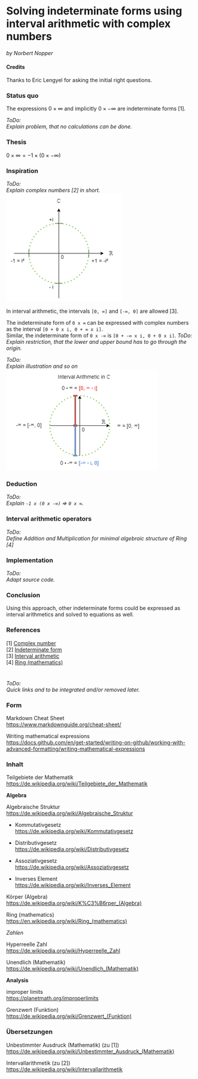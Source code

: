 # Solving indeterminate forms using interval arithmetic with complex numbers

*by Norbert Nopper*

#### Credits

Thanks to Eric Lengyel for asking the initial right questions.  

### Status quo

The expressions $0 \times ∞$ and implicitly $0 \times -∞$ are indeterminate forms [1].

*ToDo:*  
*Explain problem, that no calculations can be done.*  

### Thesis

$0 \times ∞ = -1 \times (0 \times -∞)$

### Inspiration

*ToDo:*  
*Explain complex numbers [2] in short.*  
![](illustrations/visual_complex_number.png)  

In interval arithmetic, the intervals `[0, ∞]` and `[-∞, 0]` are allowed [3].

The indeterminate form of `0 x ∞` can be expressed with complex numbers as the interval `[0 + 0 x i, 0 + ∞ x i]`.  
Similar, the indeterminate form of `0 x -∞` is `[0 + -∞ x i, 0 + 0 x i]`.
*ToDo:*  
*Explain restriction, that the lower and upper bound has to go through the origin.*

*ToDo:*  
*Explain illustration and so on*  
![](illustrations/visual_interval_number.png)  

### Deduction

*ToDo:*  
*Explain `-1 x (0 x -∞)` => `0 x ∞`.* 

### Interval arithmetic operators

*ToDo:*  
*Define Addition and Multiplication for minimal algebraic structure of Ring [4]*  

### Implementation

*ToDo:*  
*Adapt source code.*  

### Conclusion

Using this approach, other indeterminate forms could be expressed as interval arithmetics and solved to equations as well.

### References

[1] [Complex number](https://en.wikipedia.org/wiki/Complex_number)  
[2] [Indeterminate form](https://en.wikipedia.org/wiki/Indeterminate_form)  
[3] [Interval arithmetic](https://en.wikipedia.org/wiki/Interval_arithmetic)  
[4] [Ring (mathematics)](https://en.wikipedia.org/wiki/Ring_(mathematics))  

#

*ToDo:*  
*Quick links and to be integrated and/or removed later.*

### Form

Markdown Cheat Sheet  
https://www.markdownguide.org/cheat-sheet/

Writing mathematical expressions  
https://docs.github.com/en/get-started/writing-on-github/working-with-advanced-formatting/writing-mathematical-expressions

### Inhalt

Teilgebiete der Mathematik  
https://de.wikipedia.org/wiki/Teilgebiete_der_Mathematik

**Algebra**

Algebraische Struktur  
https://de.wikipedia.org/wiki/Algebraische_Struktur

- Kommutativgesetz  
https://de.wikipedia.org/wiki/Kommutativgesetz

- Distributivgesetz  
https://de.wikipedia.org/wiki/Distributivgesetz

- Assoziativgesetz  
https://de.wikipedia.org/wiki/Assoziativgesetz

- Inverses Element  
https://de.wikipedia.org/wiki/Inverses_Element

Körper (Algebra)  
https://de.wikipedia.org/wiki/K%C3%B6rper_(Algebra)

Ring (mathematics)  
https://en.wikipedia.org/wiki/Ring_(mathematics)  

*Zahlen*

Hyperreelle Zahl  
https://de.wikipedia.org/wiki/Hyperreelle_Zahl

Unendlich (Mathematik)  
https://de.wikipedia.org/wiki/Unendlich_(Mathematik)

**Analysis**

improper limits  
https://planetmath.org/improperlimits

Grenzwert (Funktion)  
https://de.wikipedia.org/wiki/Grenzwert_(Funktion)

### Übersetzungen

Unbestimmter Ausdruck (Mathematik) (zu [1])  
https://de.wikipedia.org/wiki/Unbestimmter_Ausdruck_(Mathematik)

Intervallarithmetik (zu [2])  
https://de.wikipedia.org/wiki/Intervallarithmetik
